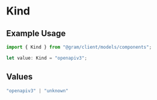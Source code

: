 # Kind

## Example Usage

```typescript
import { Kind } from "@gram/client/models/components";

let value: Kind = "openapiv3";
```

## Values

```typescript
"openapiv3" | "unknown"
```
